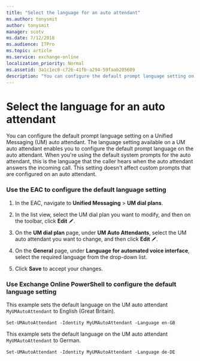 ```yaml
---
title: "Select the language for an auto attendant"
ms.author: tonysmit
author: tonysmit
manager: scotv
ms.date: 7/12/2018
ms.audience: ITPro
ms.topic: article
ms.service: exchange-online
localization_priority: Normal
ms.assetid: 3a1c1ec0-c726-41fb-a294-59faab205609
description: "You can configure the default prompt language setting on a Unified Messaging (UM) auto attendant. The language setting available on a UM auto attendant enables you to configure the default prompt language on the auto attendant. When you're using the default system prompts for the auto attendant, this is the language that the caller hears when the auto attendant answers the incoming call. This language setting affects only the default system prompts. This setting doesn't affect custom prompts that are configured on an auto attendant."
---
```


# Select the language for an auto attendant

You can configure the default prompt language setting on a Unified Messaging (UM) auto attendant. The language setting available on a UM auto attendant enables you to configure the default prompt language on the auto attendant. When you're using the default system prompts for the auto attendant, this is the language that the caller hears when the auto attendant answers the incoming call. This setting doesn't affect custom prompts that are configured on an auto attendant.


### Use the EAC to configure the default language setting

1. In the EAC, navigate to **Unified Messaging** \> **UM dial plans**.

2. In the list view, select the UM dial plan you want to modify, and then on the toolbar, click **Edit** ![Edit icon](../../media/ITPro_EAC_EditIcon.gif).

3. On the **UM dial plan** page, under **UM Auto Attendants**, select the UM auto attendant you want to change, and then click **Edit** ![Edit icon](../../media/ITPro_EAC_EditIcon.gif).

4. On the **General** page, under **Language for automated voice interface**, select the required language from the drop-down list.

5. Click **Save** to accept your changes.

### Use Exchange Online PowerShell to configure the default language setting

This example sets the default language on the UM auto attendant `MyUMAutoAttendant` to English (Great Britain).

```
Set-UMAutoAttendant -Identity MyUMAutoAttendant -Language en-GB
```

This example sets the default language on the UM auto attendant `MyUMAutoAttendant` to German.

```
Set-UMAutoAttendant -Identity MyUMAutoAttendant -Language de-DE
```


